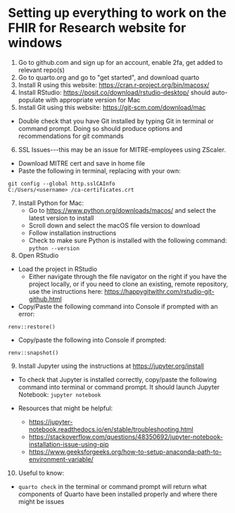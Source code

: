 # Setting up everything to work on the FHIR for Research website for windows

1.  Go to github.com and sign up for an account, enable 2fa, get added to relevant repo(s)
2.  Go to quarto.org and go to "get started", and download quarto
3.  Install R using this website: <https://cran.r-project.org/bin/macosx/>
4.  Install RStudio: <https://posit.co/download/rstudio-desktop/> should auto-populate with appropriate version for Mac
5.  Install Git using this website: <https://git-scm.com/download/mac>

-   Double check that you have Git installed by typing Git in terminal or command prompt. Doing so should produce options and recommendations for git commands

6.  SSL Issues---this may be an issue for MITRE-employees using ZScaler.

-   Download MITRE cert and save in home file
-   Paste the following in terminal, replacing <username> with your own:

```         
git config --global http.sslCAInfo
C:/Users/<username> /ca-certificates.crt
```

7.  Install Python for Mac:
    -   Go to <https://www.python.org/downloads/macos/> and select the latest version to install
    -   Scroll down and select the macOS file version to download
    -   Follow installation instructions
    -   Check to make sure Python is installed with the following command: `python --version`
8.  Open RStudio

-   Load the project in RStudio
    -   Either navigate through the file navigator on the right if you have the project locally, or if you need to clone an existing, remote repository, use the instructions here: <https://happygitwithr.com/rstudio-git-github.html>
-   Copy/Paste the following command into Console if prompted with an error:

```         
renv::restore()
```

-   Copy/paste the following into Console if prompted:

```         
renv::snapshot()
```

9.  Install Jupyter using the instructions at <https://jupyter.org/install>

-   To check that Jupyter is installed correctly, copy/paste the following command into terminal or command prompt. It should launch Jupyter Notebook: `jupyter notebook`

-   Resources that might be helpful:

    -   <https://jupyter-notebook.readthedocs.io/en/stable/troubleshooting.html>
    -   <https://stackoverflow.com/questions/48350692/jupyter-notebook-installation-issue-using-pip>
    -   <https://www.geeksforgeeks.org/how-to-setup-anaconda-path-to-environment-variable/>

10. Useful to know:

-   `quarto check` in the terminal or command prompt will return what components of Quarto have been installed properly and where there might be issues
